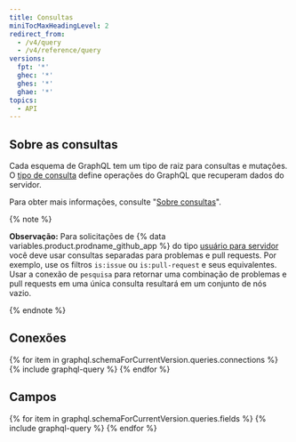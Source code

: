 ```yaml
---
title: Consultas
miniTocMaxHeadingLevel: 2
redirect_from:
  - /v4/query
  - /v4/reference/query
versions:
  fpt: '*'
  ghec: '*'
  ghes: '*'
  ghae: '*'
topics:
  - API
---
```


## Sobre as consultas

Cada esquema de GraphQL tem um tipo de raiz para consultas e mutações. O [tipo de consulta](https://graphql.github.io/graphql-spec/June2018/#sec-Type-System) define operações do GraphQL que recuperam dados do servidor.

Para obter mais informações, consulte "[Sobre consultas](/graphql/guides/forming-calls-with-graphql#about-queries)".

{% note %}

**Observação:** Para solicitações de {% data variables.product.prodname_github_app %} do tipo [usuário para servidor](/developers/apps/identifying-and-authorizing-users-for-github-apps#user-to-server-requests) você deve usar consultas separadas para problemas e pull requests. Por exemplo, use os filtros `is:issue` ou `is:pull-request` e seus equivalentes. Usar a conexão de `pesquisa` para retornar uma combinação de problemas e pull requests em uma única consulta resultará em um conjunto de nós vazio.

{% endnote %}

## Conexões

{% for item in graphql.schemaForCurrentVersion.queries.connections %}
  {% include graphql-query %}
{% endfor %}

## Campos

{% for item in graphql.schemaForCurrentVersion.queries.fields %}
  {% include graphql-query %}
{% endfor %}
